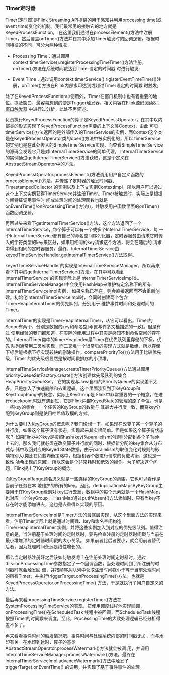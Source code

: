 ### Timer定时器

Timer(定时器)是Flink Streaming API提供的用于感知并利用processing time(或event time)变化的机制。我们最常见的接触它的地方就是KeyedProcessFunction，
在这里我们通过在processElement()方法中注册Timer，然后覆盖onTimer()方法并在其中添加Timer触发时的回调逻辑。根据时间特征的不同，可分为两种情况：
  * Processing Time：通过调用context.timerService().registerProcessingTimeTimer()方法注册，onTimer()方法在系统时间戳达到Timer设定的时间戳
  时进行触发;

  * Event Time：通过调用context.timerService().rigisterEventTimeTimer()注册，onTimer()方法在Flink内部水印达到或超过Timer设定的时间戳
  时触发;

除了在KeyedProcessFunction中使用外，Timer在窗口机制中也有着重要的地位。提及窗口，最容易想到的便是Trigger触发器，相关内容在[Flink源码阅读8：窗口触发器](./trigger.md)
中进行过分析，此处不再赘述。

负责执行KeyedProcessFunction的算子是KeyedProcessOperator，在其中以内部类的形式实现了KeyedProcessFunction需要的上下文类Context，由此
可见timerService()方法返回的是外部传入的TimerService的实例，而Context这个类是在KeyedProcessOperator类的open()方法中被实例化的，所以
timerService的实例也是在此处传入的SimpleTimerService实现，而查看SimpleTimerService的源码会发现它只是对InternalTimerService的简单代理。
InternalTimerService的实例通过getInternalTimerService()方法获取，这是个定义在AbstractStreamOperator中的方法。

KeyedProcessOperator.processElement()方法调用用户自定义函数的processElement()方法，并传递了定时器的触发时间戳、TimestampedCollector
的实例以及上下文实例ContextImpl，所以用户可以通过这个上下文实例获得TimerService并注册Timer。Timer被触发时，实际上是根据时间特征调用事件时
间或处理时间的处理函数也就是onEventTime()/onProcessingTime()方法()，并触发用户函数里面的onTimer()函数回调逻辑。

再回过头来看下getInternalTimerService()方法，这个方法返回了一个InternalTimerService，每个算子可以有一个或多个InternalTimerService，每
一个InternalTimerService都有自己的命名空间序列化器，定时器服务由请求它时传入的字符类型的key来区分，如果用相同的key请求这个方法，将会在随后的
请求中得到相同的定时器服务。最终，InternalTimerService由keyedTimeServiceHandler.getInternalTimerService()方法取得。

keyedTimeServiceHandler的实现是InternalTimeServiceManager，所以再来看下其中的getInternalTimerService()方法。在其中可以看到InternalTimerService
的实现实际上是InternalTimerServiceImpl类。InternalTimeServiceManager中会使用HashMap来维护特定名称下的所有InternalTimerServiceImpl实例，
如果名称已存在，则会直接返回而不会重新创建。初始化InternalTimerServiceImpl时，会同时创建两个包含TimerHeapInternalTimer的优先队列，分别用于
维护事件时间和处理时间的Timer。

InternalTimer的实现是TimerHeapInternalTimer，从它可以看出，Timer的Scope有两个，分别是数据的key和命名空间(这与许多文档描述的一致)。但是有过
使用经验的我们都知道，在实际的使用过程中其实是感知不到命名空间的存在的。InternalTimer类中的timerHeapIndex是Timer在优先队列里存储的下标。优先
队列通常用二叉堆实现，而二叉堆一个很常见的实现方式就是数组，所以存储下标后能根据下标实现较快的删除操作。comparePriorityTo()方法用于比较优先级，Timer
的优先级很显然是按时间戳排序的小顶堆。

InternalTimeServiceManager.createTimerPriorityQueue()方法通过调用priorityQueueSetFactory.create()方法创建优先级队列的集合HeapPriorityQueueSet。
它的实现与Java自带的PriorityQueue的实现差不太多，只是加入了快速删除和去重逻辑。这个里面涉及到了KeyGroup和KeyGroupRange的概念，实际上KeyGroup是
Flink中非常重要的一个概念，在进行checkpoint时就有遇到过，它是Flink内部KeyedState的管理的原子单位，也是一些key的集合。一个任务的KeyGroup的数量与
其最大并行度一致，而将key分配到KeyGroup则是使用哈希值取模的方式。

为什么要引入KeyGroup的概念呢？我们设想一下，如果现在改变了某一个算子的并行度，如果这个算子没有状态，实现起来其实很简单。但是如果这个算子有状态呢？
如果Flink中的key是按照hash(key)%parallelism的规则分配到各个子Task上去的，那么我们就必须在改变算子并行度的同时，根据新分配的key集合从分布式存
储中取回对应的Keyed State数据，由于parallelism的取值变化对规则的影响特别大(类比在负载均衡策略中，根据机器个数进行请求的负载均衡，这也是一致性
哈希出现的原因)，所以这会是个非常耗时和低效的操作。为了解决这个问题，Flink提出了KeyGroup的概念。




而KeyGroupRange顾名思义就是一些连续的KeyGroup的范围，它也可以看作是当前子任务在本
地维护的所有的key。因此，deduplicationMapsByKeyGroup主要用于在KeyGroup级别对key进行去重，数组中的每个元素就是一个HashMap，也对应一个KeyGroup。
HashMap通过putIfAbsent()方法添加时，只有当key不存在时才能添加进去，这也是去重得以实现的原因。




InternalTimerServiceImpl是Timer方法的最底层实现，从这个里面方法的实现来看，注册Timer实际上就是通过时间戳、key和命名空间构造TimerHeapInternalTimer
实例，并将这些实例加入到对应的优先级队列。值得注意的是，当注册基于处理时间的定时器时，要先检查注册的定时器时间戳与当前在最小堆堆顶的定时器时间戳的大小关系。
如果前者比后者要小，就会用前者替代后者，因为处理时间永远是线性增长的。

那么当定时器注册好之后该如何触发呢？在注册处理时间定时器时，通过this::onProcessingTime参数指定了一个回调函数，当处理时间到了所注册的时间戳时就会触发回
调，并按顺序从队列中获取注册时间戳小于等于当前处理时间的所有Timer，并执行triggerTarget.onProcessingTime()方法，也就是KeyedProcessOperator.onProcessingTime()
方法，于是就执行了用户自定义的方法。

最后再来看processingTimeService.registerTimer()方法在SystemProcessingTimeService的实现，它使用调度线程池实现回调，onProcessingTime()在ScheduledTask
线程中被回调，而ScheduledTask线程按照Timer的时间戳来调度。至此，ProcessingTime的大致处理逻辑已经分析得差不多了。

再来看看事件时间的触发情况吧，事件时间与处理系统内部的时间戳无关，而与水印有关。在水印到达时，算子的基类AbstractStreamOperator.processWatermark()方法就会被调
用，并调用InternalTimeServiceManager.processWatermark()方法，最终在InternalTimerServiceImpl.advanceWatermark()方法中触发了triggerTarget.onEventTime()
的调用，并实现了基于事件事件的处理。


